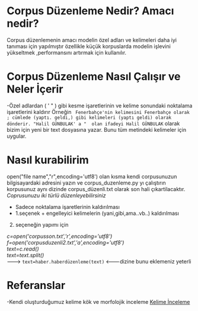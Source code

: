 # Corpus Düzenleme Nedir? Amacı nedir?
 Corpus düzenlemenin amacı modelin özel adları ve kelimeleri daha iyi tanıması için yapılmıştır özellikle küçük korpuslarda modelin  işlevini yükseltmek ,performansını artırmak için kullanılır.
 # Corpus Düzenleme Nasıl Çalışır ve Neler İçerir 
 -Özel adlardan ( ' " )  gibi kesme işaretlerinin ve kelime sonundaki noktalama işaretlerini kaldırır
 Örneğin ` Fenerbahçe'nin kelimesini Fenerbahçe olarak ; cümlede (yaptı. geldi,) gibi kelimeleri (yaptı geldi) olarak dönderir. "Halil GÜNBULAK' a "  olan ifadeyi Halil GÜNBULAK` olarak bizim için yeni bir text dosyasına yazar. Bunu tüm metindeki kelimeler için uygular.
 # Nasıl kurabilirim 
 open("file name","r",encoding='utf8') olan kısma kendi corpusunuzun bilgisayardaki adresini yazın ve corpus_duzenleme.py yı çalıştırın korpusunuz aynı dizinde corpus_düzenli.txt  olarak son hali çıkartilacaktır.<br/>
 *Coprusunuzu iki türlü düzenleyebilirsiniz*<br/> 
- Sadece noktalama işaretlerinin kaldırılması <br/>
- 1.seçenek + engelleyici kelimelerin (yani,gibi,ama..vb..) kaldırılması<br/>

2. seçeneğin yapımı için 

*c=open('corpusson.txt','r',encoding='utf8')<br/>
f=open('corpusduzenli2.txt','a',encoding='utf8')<br/>
text=c.read()<br/>
text=text.split()*<br/>
---> `text=haber.haberdüzenleme(text)` <---dizine bunu eklemeniz yeterli<br/>

# Referanslar
-Kendi oluşturduğumuz kelime kök ve morfolojik inceleme [Kelime İnceleme]( )
